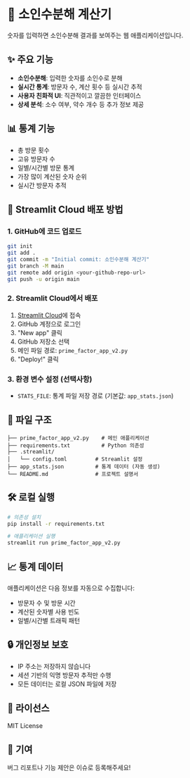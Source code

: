 # 🔢 소인수분해 계산기

숫자를 입력하면 소인수분해 결과를 보여주는 웹 애플리케이션입니다.

## ✨ 주요 기능

- **소인수분해**: 입력한 숫자를 소인수로 분해
- **실시간 통계**: 방문자 수, 계산 횟수 등 실시간 추적
- **사용자 친화적 UI**: 직관적이고 깔끔한 인터페이스
- **상세 분석**: 소수 여부, 약수 개수 등 추가 정보 제공

## 📊 통계 기능

- 총 방문 횟수
- 고유 방문자 수
- 일별/시간별 방문 통계
- 가장 많이 계산된 숫자 순위
- 실시간 방문자 추적

## 🚀 Streamlit Cloud 배포 방법

### 1. GitHub에 코드 업로드
```bash
git init
git add .
git commit -m "Initial commit: 소인수분해 계산기"
git branch -M main
git remote add origin <your-github-repo-url>
git push -u origin main
```

### 2. Streamlit Cloud에서 배포
1. [Streamlit Cloud](https://share.streamlit.io/)에 접속
2. GitHub 계정으로 로그인
3. "New app" 클릭
4. GitHub 저장소 선택
5. 메인 파일 경로: `prime_factor_app_v2.py`
6. "Deploy!" 클릭

### 3. 환경 변수 설정 (선택사항)
- `STATS_FILE`: 통계 파일 저장 경로 (기본값: `app_stats.json`)

## 📁 파일 구조

```
├── prime_factor_app_v2.py    # 메인 애플리케이션
├── requirements.txt          # Python 의존성
├── .streamlit/
│   └── config.toml         # Streamlit 설정
├── app_stats.json          # 통계 데이터 (자동 생성)
└── README.md               # 프로젝트 설명서
```

## 🛠️ 로컬 실행

```bash
# 의존성 설치
pip install -r requirements.txt

# 애플리케이션 실행
streamlit run prime_factor_app_v2.py
```

## 📈 통계 데이터

애플리케이션은 다음 정보를 자동으로 수집합니다:
- 방문자 수 및 방문 시간
- 계산된 숫자별 사용 빈도
- 일별/시간별 트래픽 패턴

## 🔒 개인정보 보호

- IP 주소는 저장하지 않습니다
- 세션 기반의 익명 방문자 추적만 수행
- 모든 데이터는 로컬 JSON 파일에 저장

## 📝 라이선스

MIT License

## 🤝 기여

버그 리포트나 기능 제안은 이슈로 등록해주세요!
